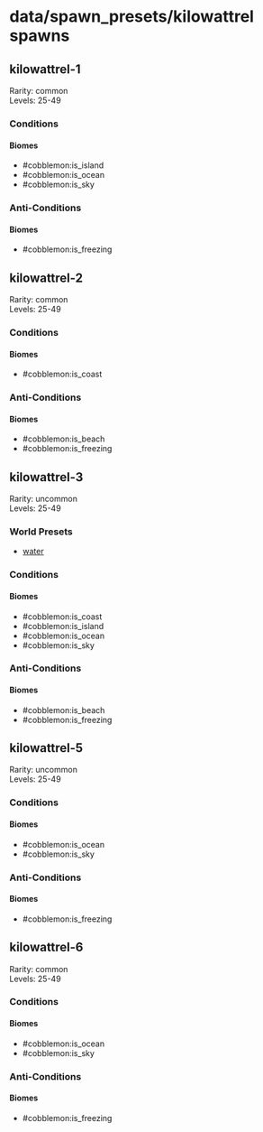 # data/spawn_presets/kilowattrel spawns  
  
## kilowattrel-1  
Rarity: common  
Levels: 25-49  
  
### Conditions  
  
#### Biomes  
  * #cobblemon:is_island
  * #cobblemon:is_ocean
  * #cobblemon:is_sky
  
  
### Anti-Conditions  
  
#### Biomes  
  * #cobblemon:is_freezing
  
  
## kilowattrel-2  
Rarity: common  
Levels: 25-49  
  
### Conditions  
  
#### Biomes  
  * #cobblemon:is_coast
  
  
### Anti-Conditions  
  
#### Biomes  
  * #cobblemon:is_beach
  * #cobblemon:is_freezing
  
  
## kilowattrel-3  
Rarity: uncommon  
Levels: 25-49  
  
### World Presets  
* [water](/data/world_presets/water.md)  
  
### Conditions  
  
#### Biomes  
  * #cobblemon:is_coast
  * #cobblemon:is_island
  * #cobblemon:is_ocean
  * #cobblemon:is_sky
  
  
### Anti-Conditions  
  
#### Biomes  
  * #cobblemon:is_beach
  * #cobblemon:is_freezing
  
  
## kilowattrel-5  
Rarity: uncommon  
Levels: 25-49  
  
### Conditions  
  
#### Biomes  
  * #cobblemon:is_ocean
  * #cobblemon:is_sky
  
  
### Anti-Conditions  
  
#### Biomes  
  * #cobblemon:is_freezing
  
  
## kilowattrel-6  
Rarity: common  
Levels: 25-49  
  
### Conditions  
  
#### Biomes  
  * #cobblemon:is_ocean
  * #cobblemon:is_sky
  
  
### Anti-Conditions  
  
#### Biomes  
  * #cobblemon:is_freezing
  
